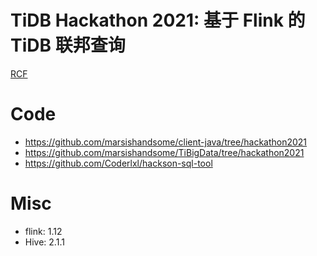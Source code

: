 # TiDB Hackathon 2021: 基于 Flink 的 TiDB 联邦查询
[RCF](RCF.md)

# Code
- https://github.com/marsishandsome/client-java/tree/hackathon2021
- https://github.com/marsishandsome/TiBigData/tree/hackathon2021
- https://github.com/Coderlxl/hackson-sql-tool

# Misc
- flink: 1.12
- Hive: 2.1.1
